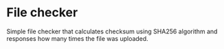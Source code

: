# File checker

Simple file checker that calculates checksum using
SHA256 algorithm and responses how many times the file
was uploaded.
